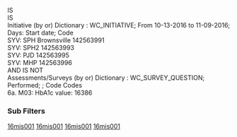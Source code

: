 IS	
IS	
Initiative
(by or) Dictionary : WC_INITIATIVE; From 10-13-2016 to 11-09-2016; Days: Start date;	Code						
SYV: SPH Brownsville	142563991					
SYV: SPH2	142563993					
SYV: PJD	142563995					
SYV: MHP	142563996					
AND	
IS NOT	
Assessments/Surveys
(by or) Dictionary : WC_SURVEY_QUESTION; Performed; ;	Code		Codes				
6a. M03: HbA1c value:	16386				


### Sub Filters
[16mis001](https://github.com/johnnybender/adastandards2017/blob/master/recommendations/rec001.md)
[16mis001](https://github.com/johnnybender/adastandards2017/blob/master/recommendations/rec001.md)
[16mis001](https://github.com/johnnybender/adastandards2017/blob/master/recommendations/rec001.md)
[16mis001](https://github.com/johnnybender/adastandards2017/blob/master/recommendations/rec001.md)

